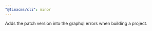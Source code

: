 ```yaml
---
"@tinacms/cli": minor
---
```


Adds the patch version into the graphql errors when building a project.

